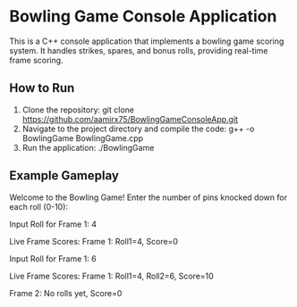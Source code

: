 # Bowling Game Console Application

This is a C++ console application that implements a bowling game scoring system. It handles strikes, spares, and bonus rolls, providing real-time frame scoring.

## How to Run
1. Clone the repository:
    git clone https://github.com/aamirx75/BowlingGameConsoleApp.git
3. Navigate to the project directory and compile the code:
    g++ -o BowlingGame BowlingGame.cpp
4. Run the application:
   ./BowlingGame
   
## Example Gameplay
Welcome to the Bowling Game!
Enter the number of pins knocked down for each roll (0-10):

Input Roll for Frame 1: 4

Live Frame Scores:
Frame 1: Roll1=4, Score=0

Input Roll for Frame 1: 6

Live Frame Scores:
Frame 1: Roll1=4, Roll2=6, Score=10

Frame 2: No rolls yet, Score=0
